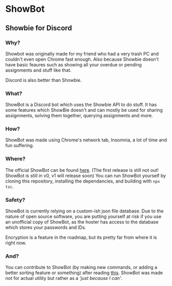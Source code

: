 # ShowBot

## Showbie for Discord

### Why?

Showbot was originally made for my friend who had a very trash PC and couldn't even open Chrome fast enough. Also because Showbie doesn't have basic feaures such as showing all your overdue or pending assignments and stuff like that.

Discord is also better than Showbie.

### What?

ShowBot is a Discord bot which uses the Showbie API to do stuff. It has some features which ShowBie doesn't and can mostly be used for sharing assignments, solving them together, querying assignments and more.

### How?

ShowBot was made using Chrome's network tab, Insomnia, a lot of time and fun suffering.

### Where?

The official ShowBot can be found [here](https://discord.com/api/oauth2/authorize?client_id=786131206923223040&permissions=738720832&scope=bot). (The first release is still not out! ShowBot is still in v0, v1 will release soon)
You can run ShowBot yourself by cloning this repository, installing the dependancies, and building with `npx tsc`.

### Safety?

ShowBot is currently relying on a custom-ish json file database. Due to the nature of open source software, you are putting yourself at risk if you use an unofficial copy of ShowBot, as the hoster has access to the database which stores your passwords and IDs.

Encryption is a feature in the roadmap, but its pretty far from where it is right now.

### And?

You can contribute to ShowBot (by making new commands, or adding a better sorting feature or something) after reading [this](./CONTRIBUTING.md).
ShowBot was made not for actual utility but rather as a *'just because I can'*.
